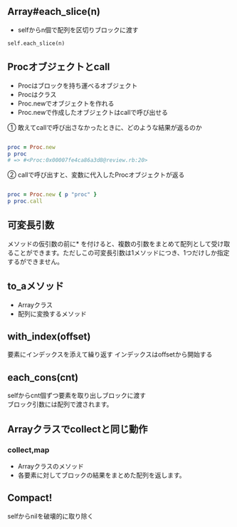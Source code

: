 ## Array#each_slice(n)

- selfからn個で配列を区切りブロックに渡す

`self.each_slice(n)`


## Procオブジェクトとcall

- Procはブロックを持ち運べるオブジェクト
- Procはクラス
- Proc.newでオブジェクトを作れる
- Proc.newで作成したオブジェクトはcallで呼び出せる

① 敢えてcallで呼び出さなかったときに、どのような結果が返るのか

```ruby

proc = Proc.new
p proc 
# => #<Proc:0x00007fe4ca86a3d8@review.rb:20>

```

② callで呼び出すと、変数に代入したProcオブジェクトが返る

``` ruby

proc = Proc.new { p "proc" }
p proc.call

```

## 可変長引数

メソッドの仮引数の前に* を付けると、複数の引数をまとめて配列として受け取ることができます。ただしこの可変長引数は1メソッドにつき、1つだけしか指定するができません。

## to_aメソッド

- Arrayクラス
- 配列に変換するメソッド

## with_index(offset)

要素にインデックスを添えて繰り返す
インデックスはoffsetから開始する

## each_cons(cnt)

selfからcnt個ずつ要素を取り出しブロックに渡す  
ブロック引数には配列で渡されます。

## Arrayクラスでcollectと同じ動作

### collect,map
- Arrayクラスのメソッド
- 各要素に対してブロックの結果をまとめた配列を返します。

## Compact!

selfからnilを破壊的に取り除く
